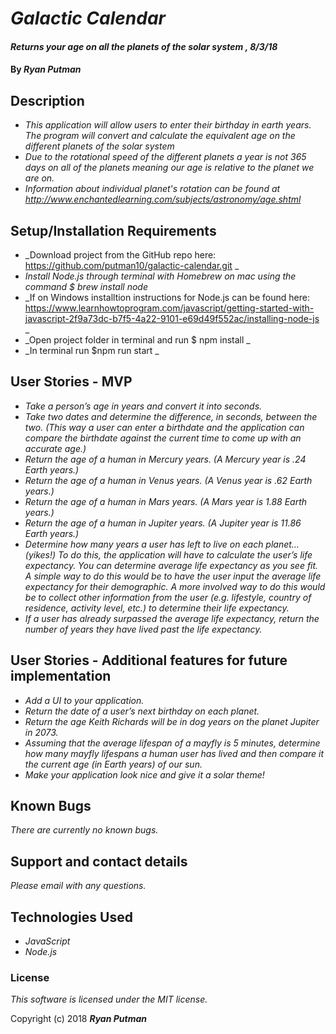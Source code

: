# _Galactic Calendar_

#### _Returns your age on all the planets of the solar system , 8/3/18_

#### By _**Ryan Putman**_

## Description

* _This application will allow users to enter their birthday in earth years. The program will convert and calculate the equivalent age on the different planets of the solar system_<br>
* _Due to the rotational speed of the different planets a year is not 365 days on all of the planets meaning our age is relative to the planet we are on._<br>
* _Information about individual planet's rotation can be found at http://www.enchantedlearning.com/subjects/astronomy/age.shtml_


## Setup/Installation Requirements

* _Download project from the GitHub repo here: https://github.com/putman10/galactic-calendar.git _
* _Install Node.js through terminal with Homebrew on mac using the command $ brew install node_
* _If on Windows installtion instructions for Node.js can be found here: https://www.learnhowtoprogram.com/javascript/getting-started-with-javascript-2f9a73dc-b7f5-4a22-9101-e69d49f552ac/installing-node-js _
* _Open project folder in terminal and run $ npm install _
* _In terminal run $npm run start _

## User Stories - MVP

* _Take a person’s age in years and convert it into seconds._
* _Take two dates and determine the difference, in seconds, between the two. (This way a user can enter a birthdate and the application can compare the birthdate against the current time to come up with an accurate age.)_
* _Return the age of a human in Mercury years. (A Mercury year is .24 Earth years.)_
* _Return the age of a human in Venus years. (A Venus year is .62 Earth years.)_
* _Return the age of a human in Mars years. (A Mars year is 1.88 Earth years.)_
* _Return the age of a human in Jupiter years. (A Jupiter year is 11.86 Earth years.)_
* _Determine how many years a user has left to live on each planet… (yikes!) To do this, the application will have to calculate the user’s life expectancy. You can determine average life expectancy as you see fit. A simple way to do this would be to have the user input the average life expectancy for their demographic. A more involved way to do this would be to collect other information from the user (e.g. lifestyle, country of residence, activity level, etc.) to determine their life expectancy._
* _If a user has already surpassed the average life expectancy, return the number of years they have lived past the life expectancy._

## User Stories - Additional features for future implementation
* _Add a UI to your application._
* _Return the date of a user’s next birthday on each planet._
* _Return the age Keith Richards will be in dog years on the planet Jupiter in 2073._
* _Assuming that the average lifespan of a mayfly is 5 minutes, determine how many mayfly lifespans a human user has lived and then compare it the current age (in Earth years) of our sun._
* _Make your application look nice and give it a solar theme!_

## Known Bugs

_There are currently no known bugs._

## Support and contact details

_Please email with any questions._

## Technologies Used

* _JavaScript_
* _Node.js_


### License

*This software is licensed under the MIT license.*

Copyright (c) 2018 **_Ryan Putman_**
